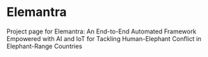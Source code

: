 # Elemantra

Project page for Elemantra: An End-to-End Automated Framework Empowered with AI and IoT for Tackling Human-Elephant Conflict in Elephant-Range Countries
